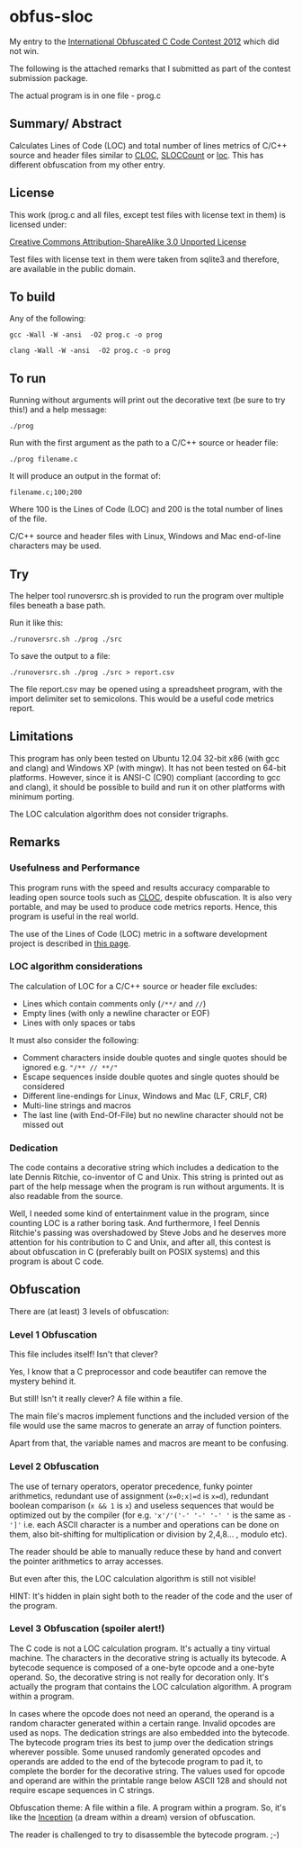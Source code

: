 obfus-sloc
==========

My entry to the [International Obfuscated C Code Contest 2012](http://www.ioccc.org/) which did not win.

The following is the attached remarks that I submitted as part of the contest submission package.

The actual program is in one file - prog.c

## Summary/ Abstract

Calculates Lines of Code (LOC) and total number of lines metrics of C/C++ source and header files similar to [CLOC](http://cloc.sourceforge.net/ "CLOC"), [SLOCCount](http://www.dwheeler.com/sloccount/ "SLOCCount") or [loc](http://freecode.com/projects/loc "loc"). This has different obfuscation from my other entry.

## License

This work (prog.c and all files, except test files with license text in them) is licensed under:

[Creative Commons Attribution-ShareAlike 3.0 Unported License](http://creativecommons.org/licenses/by-sa/3.0/ "Creative Commons Attribution-ShareAlike 3.0 Unported License")

Test files with license text in them were taken from sqlite3 and therefore, are available in the public domain.

## To build

Any of the following:

`gcc -Wall -W -ansi  -O2 prog.c -o prog`

`clang -Wall -W -ansi  -O2 prog.c -o prog`

## To run

Running without arguments will print out the decorative text (be sure to try this!) and a help message:

`./prog`

Run with the first argument as the path to a C/C++ source or header file:

`./prog filename.c`

It will produce an output in the format of:

`filename.c;100;200`

Where 100 is the Lines of Code (LOC) and 200 is the total number of lines of the file.

C/C++ source and header files with Linux, Windows and Mac end-of-line characters may be used.

## Try

The helper tool runoversrc.sh is provided to run the program over multiple files beneath a base path.

Run it like this:

`./runoversrc.sh ./prog ./src`

To save the output to a file:

`./runoversrc.sh ./prog ./src > report.csv`

The file report.csv may be opened using a spreadsheet program, with the import delimiter set to semicolons. This would be a useful code metrics report.

## Limitations

This program has only been tested on Ubuntu 12.04 32-bit x86 (with gcc and clang) and Windows XP (with mingw). It has not been tested on 64-bit platforms. However, since it is ANSI-C (C90) compliant (according to gcc and clang), it should be possible to build and run it on other platforms with minimum porting.

The LOC calculation algorithm does not consider trigraphs.

## Remarks

### Usefulness and Performance

This program runs with the speed and results accuracy comparable to leading open source tools such as [CLOC](http://cloc.sourceforge.net/ "CLOC"), despite obfuscation. It is also very portable, and may be used to produce code metrics reports. Hence, this program is useful in the real world.

The use of the Lines of Code (LOC) metric in a software development project is described in [this page](http://en.wikipedia.org/wiki/Source_lines_of_code "Source_lines_of_code").

### LOC algorithm considerations

The calculation of LOC for a C/C++ source or header file excludes:

* Lines which contain comments only (`/**/` and `//`)
* Empty lines (with only a newline character or EOF)
* Lines with only spaces or tabs

It must also consider the following:

* Comment characters inside double quotes and single quotes should be ignored e.g. `"/** // **/"`
* Escape sequences inside double quotes and single quotes should be considered
* Different line-endings for Linux, Windows and Mac (LF, CRLF, CR)
* Multi-line strings and macros
* The last line (with End-Of-File) but no newline character should not be missed out

### Dedication

The code contains a decorative string which includes a dedication to the late Dennis Ritchie, co-inventor of C and Unix. This string is printed out as part of the help message when the program is run without arguments. It is also readable from the source.

Well, I needed some kind of entertainment value in the program, since counting LOC is a rather boring task. And furthermore, I feel Dennis Ritchie's passing was overshadowed by Steve Jobs and he deserves more attention for his contribution to C and Unix, and after all, this contest is about obfuscation in C (preferably built on POSIX systems) and this program is about C code.

## Obfuscation

There are (at least) 3 levels of obfuscation:

### Level 1 Obfuscation

This file includes itself! Isn't that clever?

Yes, I know that a C preprocessor and code beautifer can remove the mystery behind it.

But still! Isn't it really clever? A file within a file.

The main file's macros implement functions and the included version of the file would use the same macros to generate an array of function pointers.

Apart from that, the variable names and macros are meant to be confusing.

### Level 2 Obfuscation

The use of ternary operators, operator precedence, funky pointer arithmetics, redundant use of assignment (`x=0;x|=d` is `x=d`), redundant boolean comparison (`x && 1` is `x`) and useless sequences that would be optimized out by the compiler (for e.g. `'x'/'('-' '-' '-' '` is the same as `-']'` i.e. each ASCII character is a number and operations can be done on them, also bit-shifting for multiplication or division by 2,4,8... , modulo etc).

The reader should be able to manually reduce these by hand and convert the pointer arithmetics to array accesses.

But even after this, the LOC calculation algorithm is still not visible!

HINT: It's hidden in plain sight both to the reader of the code and the user of the program.

### Level 3 Obfuscation (spoiler alert!)

The C code is not a LOC calculation program. It's actually a tiny virtual machine. The characters in the decorative string is actually its bytecode. A bytecode sequence is composed of a one-byte opcode and a one-byte operand. So, the decorative string is not really for decoration only. It's actually the program that contains the LOC calculation algorithm. A program within a program.

In cases where the opcode does not need an operand, the operand is a random character generated within a certain range. Invalid opcodes are used as nops. The dedication strings are also embedded into the bytecode. The bytecode program tries its best to jump over the dedication strings wherever possible. Some unused randomly generated opcodes and operands are added to the end of the bytecode program to pad it, to complete the border for the decorative string. The values used for opcode and operand are within the printable range below ASCII 128 and should not require escape sequences in C strings.

Obfuscation theme: A file within a file. A program within a program.
So, it's like the [Inception](http://www.rottentomatoes.com/m/inception/ "Inception") (a dream within a dream) version of obfuscation.

The reader is challenged to try to disassemble the bytecode program. ;-)


